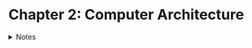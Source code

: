 # Chapter 2: Computer Architecture
<details>
<summary>Notes</summary>

# Notes
- Mordern computer architecture based off of Von Neumann architecture.
- Von Neumann architecture divides computer into two main parts:
    - CPU(Central Processing Unit)
    - Memory
    
![von neumann architecture](https://upload.wikimedia.org/wikipedia/commons/thumb/e/e5/Von_Neumann_Architecture.svg/2560px-Von_Neumann_Architecture.svg.png)

## Structure of Computer Memory
- a numbered sequence of fixed-size storage locations
- the number attached to each storage location is called it's address
- each location has the same, fixed-length size and store only single number

## The CPU
- CPU function: reads in instructions from memory one at a time and executes
  theme. It's is fetch-execute cycle
 
- CPU contains elements to accomplish: 
    - program counter
    - instruction decoder
    - data bus
    - general-purpose registers
    - arithmetic and logic unit
     
### program counter (instruction pointer)
- holds memory address of next instruction that would be executed

### data bus
- set of wires that allows one part of motherboard connect and
  communicate with other parts 
- connect CPU with memory
 
### register
- regsiter: special, high-speed memory locations
- provide the fastest way to access data.
- as a place on your desk: its holds thing you are currently working on
- the size of a typical register is called `computer's word size`.
- on x86 size of register is four bytes
- two kinds:
    - general registers
    - special-purpose register
     
## Address and Pointer
- address is a number has four bytes long, fit into a register
- store address same way with any other number
- address stored in memory are also called `pointer` because they point to a
  different location in memory

### Instruction
- computer instruction also stored in memory same way that other data is stored.
- an memory location pointed by an special-purpose register `instruction
  pointer` is an instruction
 
## Interpreting Memory 
- computers can only store numbers, so letters, pictures, music and anything
  else are just a long sequences of numbers in the computer which pariticular
  porgrams know how to interpret 
 
## Data Acessing Methods
- Addressing modes: diffrent ways of accessing data
    - immediate mode: register = data
    - register addressing mode: register = register
    - direct addressing mode: register = address
    - indexed addressing mode: register =  address + index regsiter to
      offset that address
    - base poiter addressing mode: similar to indierct addressing, but also
      include a number called offset to add the register's value before using
      it for look up

# Review

## Know the concepts

### 1.Describe the fetch-execute cycle
- 4 steps:
    - Fetch: take the address of instruction from "program counter"
    - Decode: figure out what instruction mean: 
        - what process needs to take place?
        - what memory locations are going to involved
    - Execute: 
        - use data bus fetch the memory locations to be used
        - store data to register
        - execute in arithmetic and logic unit
    - Store: place result on data bus and send them to location/register, as
      specified by the instruction
     
### 2. What is a register? How would computation be more difficult without registers? 
- register is special, highspeed memory locations hold data currently being worked
- computation would be harder without registers because computer not have a space to
  save a temporary data, it always need to access the memory and save data. Memory
  is slower than register so computation become slower and harder
     
### 3. How do you represent numbers larger than 255?
- combination bytes 
 
### 4. How big are the registers on the machines we will be using? 
- 4 bytes

### 5. How does a computer know how to interpret a given byte or set of bytes of memory? 
- the computer knows what to do with the different memory though the registers
 
### 6.What are the addressing modes and what are they used for? 
- addressing modes: different ways of accessing data
- usage:
    - Immediate mode: 
    - Register Addressing mode: 
    - Direct Addressing mode: 
    - Indexed Addressing mode:
    - Base pointer addressing mode:

### 7. What does the instruction pointer do?
- show computer a location is an instruction by point to this location.
- hold the next instruction
 
## Use the Concepts

### 1. What data would you use in an employee record? How would you lay it out in memory?
- An employee record contain: first name, last name, title, id.
- Start of record:
    Employee's firstname pointer(1 word)- start of record
    Employee's lastname pointer(1 word) - start of record + 4
    Employee's title pointer(1 word) - start of record + 8
    Employee's id pointer(1 word) - start of record + 12
    
### 2. If had the pointer the the beginning of the employee record above, and wanted to acess a particular piece of data inside of it, what addressing mode would I use? 
- Indexed addressing mode.

### 3. In base pointer addressing mode, if you have a register holding the value 3122, and an offset of 20, what address you would be trying to acess?
- address: 3122 + 20 = 3142
 
### 4. In indexed addressing mode, if the base address is 6512, the index register has a 5, and the multiplier is 4, what address would you be trying to acess?
- address: 6512 + 5 * 4 = 6532
 
### 5. In indexed addressing mode, if the base address is 123472, the index register has a 0, and the multiplier is 4, what address would you be trying to acess? 
- address: 123472 + 0*4 = 123472

### 6. In indexed addressing mode, if the base address is 9123478, the index register has a 20, and the multiplier is 1, what address would you be trying to acess? 
- address: 9123478 + 20*1 = 9123498

## Going further
### 1. What are the minimum number of addressing modes needed for computation?
- only need direct addressing mode use for get data and save data
 
### 2.Why include addressing mode that aren't strictly needed?


### 3. Research and then describe how pipelining(or one of the other complication factors) affects the fetch-execute cycle
- pipelining: 
    - a technique for implementing instruction-level parallelism within a single processor.
    - attempts to keep every part of the processor busy with some
      instruction by dividing incoming instructions into a series of sequential
      steps performed by different processor units with different parts of instructions processed in parallel 
     
=> it improve performance: Fetch can be occurring while
the execute is taking place, and is then ready to be executed as soon
as the cycle completes.

### 4. Research and then describe the tradeoffs between fixed-length instructions and variable-length instructions.
- Fixed-length: makes instructions fetching predictable, increase performance
  but some instructions may larger than required
- Variabl-length: reduces the memory space required, flexible, but required multi-step
  fetch and decode 

<details>
